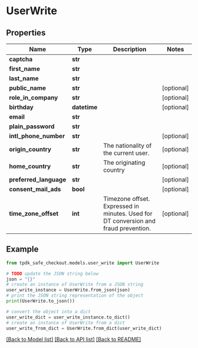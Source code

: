 # UserWrite



## Properties

Name | Type | Description | Notes
------------ | ------------- | ------------- | -------------
**captcha** | **str** |  | 
**first_name** | **str** |  | 
**last_name** | **str** |  | 
**public_name** | **str** |  | [optional] 
**role_in_company** | **str** |  | [optional] 
**birthday** | **datetime** |  | [optional] 
**email** | **str** |  | 
**plain_password** | **str** |  | 
**intl_phone_number** | **str** |  | [optional] 
**origin_country** | **str** | The nationality of the current user. | [optional] 
**home_country** | **str** | The originating country | [optional] 
**preferred_language** | **str** |  | [optional] 
**consent_mail_ads** | **bool** |  | [optional] 
**time_zone_offset** | **int** | Timezone offset. Expressed in minutes. Used for DT conversion and fraud prevention. | [optional] 

## Example

```python
from tpdk_safe_checkout.models.user_write import UserWrite

# TODO update the JSON string below
json = "{}"
# create an instance of UserWrite from a JSON string
user_write_instance = UserWrite.from_json(json)
# print the JSON string representation of the object
print(UserWrite.to_json())

# convert the object into a dict
user_write_dict = user_write_instance.to_dict()
# create an instance of UserWrite from a dict
user_write_from_dict = UserWrite.from_dict(user_write_dict)
```
[[Back to Model list]](../README.md#documentation-for-models) [[Back to API list]](../README.md#documentation-for-api-endpoints) [[Back to README]](../README.md)


